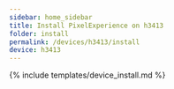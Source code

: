 ```yaml
---
sidebar: home_sidebar
title: Install PixelExperience on h3413
folder: install
permalink: /devices/h3413/install
device: h3413
---
```

{% include templates/device_install.md %}
